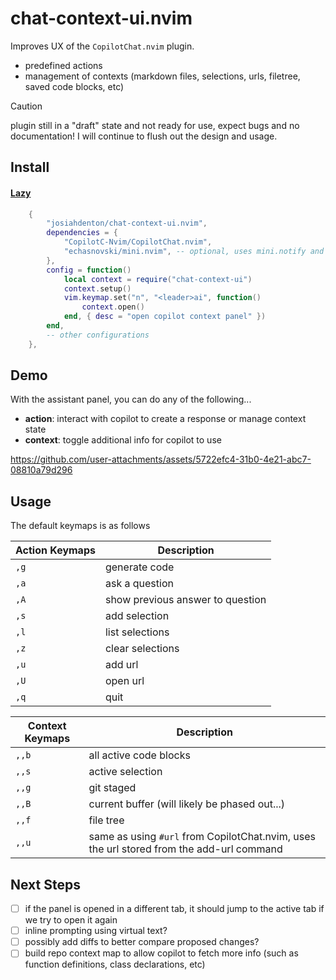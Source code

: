 # chat-context-ui.nvim

Improves UX of the `CopilotChat.nvim` plugin.
- predefined actions
- management of contexts (markdown files, selections, urls, filetree, saved code blocks, etc)

> [!caution]
> plugin still in a "draft" state and not ready for use, expect bugs and no documentation!
> I will continue to flush out the design and usage.

## Install

#### [Lazy](https://github.com/folke/lazy.nvim)

```lua
    {
        "josiahdenton/chat-context-ui.nvim",
        dependencies = {
            "CopilotC-Nvim/CopilotChat.nvim",
            "echasnovski/mini.nvim", -- optional, uses mini.notify and will fallback to vim.notify if not available
        },
        config = function()
            local context = require("chat-context-ui")
            context.setup()
            vim.keymap.set("n", "<leader>ai", function()
                context.open()
            end, { desc = "open copilot context panel" })
        end,
        -- other configurations
    },
```

## Demo

With the assistant panel, you can do any of the following... 
- **action**: interact with copilot to create a response or manage context state
- **context**: toggle additional info for copilot to use

https://github.com/user-attachments/assets/5722efc4-31b0-4e21-abc7-08810a79d296

## Usage

The default keymaps is as follows

| Action Keymaps | Description |
|--------|-------------|
| `,g`   | generate code   |
| `,a`   | ask a question         |
| `,A`   | show previous answer to question         |
| `,s`   | add selection |
| `,l`   | list selections |
| `,z`   | clear selections |
| `,u`   | add url     |
| `,U`   | open url    |
| `,q`   | quit        |

| Context Keymaps | Description |
|--------|-------------|
| `,,b`  | all active code blocks |
| `,,s`  | active selection |
| `,,g`  | git staged  |
| `,,B`  | current buffer (will likely be phased out...) |
| `,,f`  | file tree   |
| `,,u`  | same as using `#url` from CopilotChat.nvim, uses the url stored from the add-url command |


## Next Steps

- [ ] if the panel is opened in a different tab, it should jump to the active tab if we try to open it again
- [ ] inline prompting using virtual text?
- [ ] possibly add diffs to better compare proposed changes?
- [ ] build repo context map to allow copilot to fetch more info (such as function definitions, class declarations, etc)
